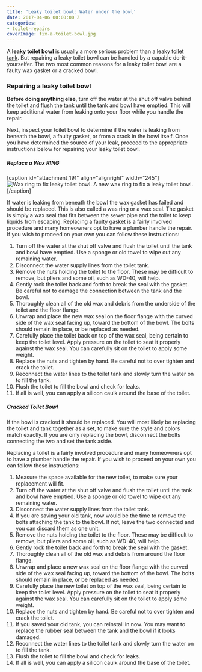 ```yaml
---
title: 'Leaky toilet bowl: Water under the bowl'
date: 2017-04-06 00:00:00 Z
categories:
- toilet-repairs
coverImage: fix-a-toilet-bowl.jpg
---
```


A **leaky toilet bowl** is usually a more serious problem than a [leaky toilet tank](http://fixatoilet.com/leaky-toilet-water-under-tank/). But repairing a leaky toilet bowl can be handled by a capable do-it-yourselfer. The two most common reasons for a leaky toilet bowl are a faulty wax gasket or a cracked bowl.

### Repairing a leaky toilet bowl

**Before doing anything else**, turn off the water at the shut off valve behind the toilet and flush the tank until the tank and bowl have emptied. This will keep additional water from leaking onto your floor while you handle the repair.

Next, inspect your toilet bowl to determine if the water is leaking from beneath the bowl, a faulty gasket, or from a crack in the bowl itself. Once you have determined the source of your leak, proceed to the appropriate instructions below for repairing your leaky toilet bowl.

##### Replace a Wax RING

\[caption id="attachment\_191" align="alignright" width="245"\]![Wax ring to fix leaky toilet bowl.](images/prod_5582611027.jpg) A new wax ring to fix a leaky toilet bowl.\[/caption\]

If water is leaking from beneath the bowl the wax gasket has failed and should be replaced. This is also called a was ring or a wax seal. The gasket is simply a wax seal that fits between the sewer pipe and the toilet to keep liquids from escaping. Replacing a faulty gasket is a fairly involved procedure and many homeowners opt to have a plumber handle the repair. If you wish to proceed on your own you can follow these instructions:

1. Turn off the water at the shut off valve and flush the toilet until the tank and bowl have emptied. Use a sponge or old towel to wipe out any remaining water.
2. Disconnect the water supply lines from the toilet tank.
3. Remove the nuts holding the toilet to the floor. These may be difficult to remove, but pliers and some oil, such as WD-40, will help.
4. Gently rock the toilet back and forth to break the seal with the gasket. Be careful not to damage the connection between the tank and the bowl.
5. Thoroughly clean all of the old wax and debris from the underside of the toilet and the floor flange.
6. Unwrap and place the new wax seal on the floor flange with the curved side of the wax seal facing up, toward the bottom of the bowl. The bolts should remain in place, or be replaced as needed.
7. Carefully place the toilet back on top of the wax seal, being certain to keep the toilet level. Apply pressure on the toilet to seat it properly against the wax seal. You can carefully sit on the toilet to apply some weight.
8. Replace the nuts and tighten by hand. Be careful not to over tighten and crack the toilet.
9. Reconnect the water lines to the toilet tank and slowly turn the water on to fill the tank.
10. Flush the toilet to fill the bowl and check for leaks.
11. If all is well, you can apply a silicon caulk around the base of the toilet.

##### Cracked Toilet Bowl

If the bowl is cracked it should be replaced. You will most likely be replacing the toilet and tank together as a set, to make sure the style and colors match exactly. If you are only replacing the bowl, disconnect the bolts connecting the two and set the tank aside.

Replacing a toilet is a fairly involved procedure and many homeowners opt to have a plumber handle the repair. If you wish to proceed on your own you can follow these instructions:

1. Measure the space available for the new toilet, to make sure your replacement will fit.
2. Turn off the water at the shut off valve and flush the toilet until the tank and bowl have emptied. Use a sponge or old towel to wipe out any remaining water.
3. Disconnect the water supply lines from the toilet tank.
4. If you are saving your old tank, now would be the time to remove the bolts attaching the tank to the bowl. If not, leave the two connected and you can discard them as one unit.
5. Remove the nuts holding the toilet to the floor. These may be difficult to remove, but pliers and some oil, such as WD-40, will help.
6. Gently rock the toilet back and forth to break the seal with the gasket.
7. Thoroughly clean all of the old wax and debris from around the floor flange.
8. Unwrap and place a new wax seal on the floor flange with the curved side of the wax seal facing up, toward the bottom of the bowl. The bolts should remain in place, or be replaced as needed.
9. Carefully place the new toilet on top of the wax seal, being certain to keep the toilet level. Apply pressure on the toilet to seat it properly against the wax seal. You can carefully sit on the toilet to apply some weight.
10. Replace the nuts and tighten by hand. Be careful not to over tighten and crack the toilet.
11. If you saved your old tank, you can reinstall in now. You may want to replace the rubber seal between the tank and the bowl if it looks damaged.
12. Reconnect the water lines to the toilet tank and slowly turn the water on to fill the tank.
13. Flush the toilet to fill the bowl and check for leaks.
14. If all is well, you can apply a silicon caulk around the base of the toilet.
